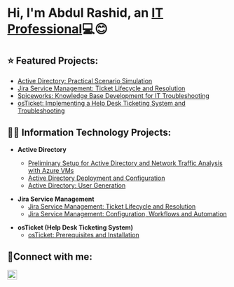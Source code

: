 <h1>Hi, I'm Abdul Rashid, an <a href="https://www.linkedin.com/in/kirk-gacias/">IT Professional</a>💻😊</h1>

<h2> ⭐ Featured Projects:</h2>


- [Active Directory: Practical Scenario Simulation](https://github.com/kirkgacias/ad-scenario-simulation)
- [Jira Service Management: Ticket Lifecycle and Resolution](https://github.com/kirkgacias/jira-ticket-lifecycle)
- [Spiceworks: Knowledge Base Development for IT Troubleshooting](https://github.com/kirkgacias/spiceworks-knowledge-base)
- [osTicket: Implementing a Help Desk Ticketing System and Troubleshooting](https://github.com/kirkgacias/osticket-ticket-resolution)


<h2>👨‍💻 Information Technology Projects:</h2>

- <b>Active Directory</b>

  - [Preliminary Setup for Active Directory and Network Traffic Analysis with Azure VMs](https://github.com/kirkgacias/ad-and-azuresetup)
  - [Active Directory Deployment and Configuration](https://github.com/kirkgacias/ad-deployment-configuration)
  - [Active Directory: User Generation](https://github.com/kirkgacias/ad-user-generation)

<b></b>
<b></b>

- <b>Jira Service Management</b>
  - [Jira Service Management: Ticket Lifecycle and Resolution](https://github.com/kirkgacias/jira-ticket-lifecycle)
  - [Jira Service Management: Configuration, Workflows and Automation](https://github.com/kirkgacias/jira-configuration)

<b></b>
<b></b>

- <b>osTicket (Help Desk Ticketing System)</b>
  - [osTicket: Prerequisites and Installation](https://github.com/kirkgacias/osticket-prereqs)
 

<h2>🤳Connect with me:</h2>

[<img align="left" alt="Josh | LinkedIn" width="22px" src="https://cdn.jsdelivr.net/npm/simple-icons@v3/icons/linkedin.svg" />][linkedin]

[linkedin]: https://www.linkedin.com/in/kirk-gacias/
